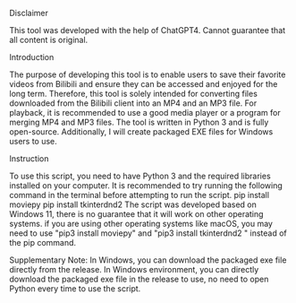 Disclaimer

This tool was developed with the help of ChatGPT4. Cannot guarantee that all content is original.


Introduction

The purpose of developing this tool is to enable users to save their favorite videos from Bilibili and ensure they can be accessed and enjoyed for the long term. Therefore, this tool is solely intended for converting files downloaded from the Bilibili client into an MP4 and an MP3 file. For playback, it is recommended to use a good media player or a program for merging MP4 and MP3 files. The tool is written in Python 3 and is fully open-source. Additionally, I will create packaged EXE files for Windows users to use.


Instruction

To use this script, you need to have Python 3 and the required libraries installed on your computer.
It is recommended to try running the following command in the terminal before attempting to run the script.
pip install moviepy
pip install tkinterdnd2
The script was developed based on Windows 11, there is no guarantee that it will work on other operating systems. if you are using other operating systems like macOS, you may need to use "pip3 install moviepy" and "pip3 install tkinterdnd2
" instead of the pip command.


Supplementary Note:
In Windows, you can download the packaged exe file directly from the release.
In Windows environment, you can directly download the packaged exe file in the release to use, no need to open Python every time to use the script.
